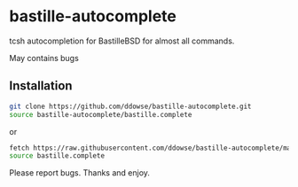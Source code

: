# bastille-autocomplete
tcsh autocompletion for BastilleBSD for almost all commands.   

May contains bugs

## Installation

```bash
git clone https://github.com/ddowse/bastille-autocomplete.git
source bastille-autocomplete/bastille.complete 
```
or

```bash
fetch https://raw.githubusercontent.com/ddowse/bastille-autocomplete/main/bastille.complete
source bastille.complete 
```

Please report bugs. Thanks and enjoy.
